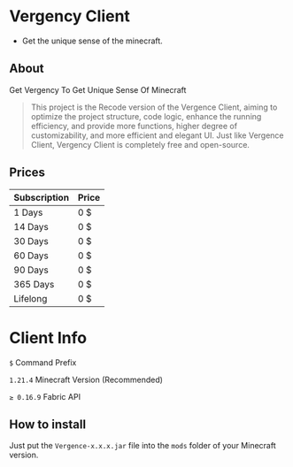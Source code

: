 # Vergency Client
+ Get the unique sense of the minecraft.

## About
Get Vergency To Get Unique Sense Of Minecraft
>This project is the Recode version of the Vergence Client, aiming to optimize the project structure, code logic, enhance the running efficiency, and provide more functions, higher degree of customizability, and more efficient and elegant UI. Just like Vergence Client, Vergency Client is completely free and open-source.

## Prices
| Subscription | Price |
|--------------|-------|
| 1 Days       | 0 $   |
| 14 Days      | 0 $   |
| 30 Days      | 0 $   |
| 60 Days      | 0 $   |
| 90 Days      | 0 $   |
| 365 Days     | 0 $   |
| Lifelong     | 0 $   |

# Client Info
`$` Command Prefix

`1.21.4` Minecraft Version (Recommended)

`≥ 0.16.9` Fabric API

## How to install
Just put the `Vergence-x.x.x.jar` file into the `mods` folder of your Minecraft version.